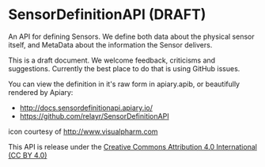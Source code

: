 SensorDefinitionAPI (DRAFT)
===========================

An API for defining Sensors. We define both data about the physical sensor itself, and MetaData about the information the Sensor delivers.

This is a draft document. We welcome feedback, criticisms and suggestions. Currently the best place to do that is using GitHub issues.

You can view the definition in it's raw form in apiary.apib, or beautifully rendered by Apiary:

 - http://docs.sensordefinitionapi.apiary.io/
 - https://github.com/relayr/SensorDefinitionAPI
 
icon courtesy of http://www.visualpharm.com

This API is release under the [Creative Commons Attribution 4.0 International (CC BY 4.0)](http://creativecommons.org/licenses/by/4.0/)

